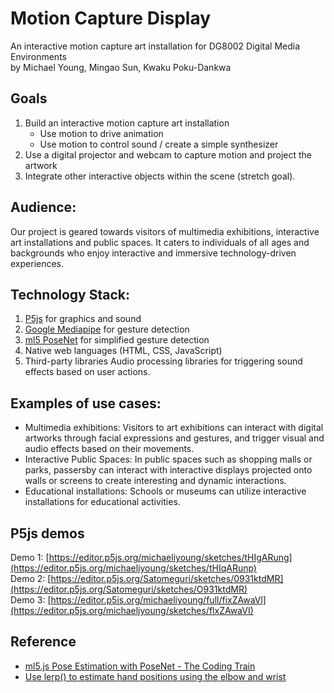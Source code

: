 # Motion Capture Display
An interactive motion capture art installation for DG8002 Digital Media Environments  
by Michael Young, Mingao Sun, Kwaku Poku-Dankwa

## Goals
1. Build an interactive motion capture art installation
	- Use motion to drive animation
	- Use motion to control sound / create a simple synthesizer
2. Use a digital projector and webcam to capture motion and project the artwork
3. Integrate other interactive objects within the scene (stretch goal).

## Audience:
Our project is geared towards visitors of multimedia exhibitions, interactive art installations and public spaces. It caters to individuals of all ages and backgrounds who enjoy interactive and immersive technology-driven experiences.

## Technology Stack:
1. [P5js](https://p5js.org) for graphics and sound
2. [Google Mediapipe](https://developers.google.com/mediapipe) for gesture detection
3. [ml5 PoseNet](https://learn.ml5js.org/#/reference/posenet) for simplified gesture detection
4. Native web languages (HTML, CSS, JavaScript)
5. Third-party libraries Audio processing libraries for triggering sound effects based on user actions.

## Examples of use cases:
- Multimedia exhibitions: Visitors to art exhibitions can interact with digital artworks through facial expressions and gestures, and trigger visual and audio effects based on their movements.
- Interactive Public Spaces: In public spaces such as shopping malls or parks, passersby can interact with interactive displays projected onto walls or screens to create interesting and dynamic interactions.
- Educational installations: Schools or museums can utilize interactive installations for educational activities.

## P5js demos
Demo 1: [https://editor.p5js.org/michaeliyoung/sketches/tHIgARung](https://editor.p5js.org/michaeljyoung/sketches/tHIqARunp)  
Demo 2: [https://editor.p5js.org/Satomeguri/sketches/0931ktdMR](https://editor.p5js.org/Satomeguri/sketches/O931ktdMR)  
Demo 3: [https://editor.p5is.org/michaeliyoung/full/fixZAwaVl](https://editor.p5js.org/michaeljyoung/sketches/flxZAwaVI)  

## Reference
- [ml5.js Pose Estimation with PoseNet - The Coding Train](https://www.youtube.com/watch?v=OIo-DIOkNVg)  
- [Use lerp() to estimate hand positions using the elbow and wrist](https://forum.processing.org/two/discussion/21445/given-two-points-vectors-plot-a-3rd-so-all-three-can-be-bisected-by-a-straight-line.html)
